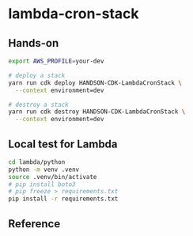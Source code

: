 # lambda-cron-stack

## Hands-on

```bash
export AWS_PROFILE=your-dev

# deploy a stack
yarn run cdk deploy HANDSON-CDK-LambdaCronStack \
  --context environment=dev

# destroy a stack
yarn run cdk destroy HANDSON-CDK-LambdaCronStack \
  --context environment=dev
```

## Local test for Lambda

```bash
cd lambda/python
python -m venv .venv
source .venv/bin/activate
# pip install boto3
# pip freeze > requirements.txt
pip install -r requirements.txt
```

## Reference
